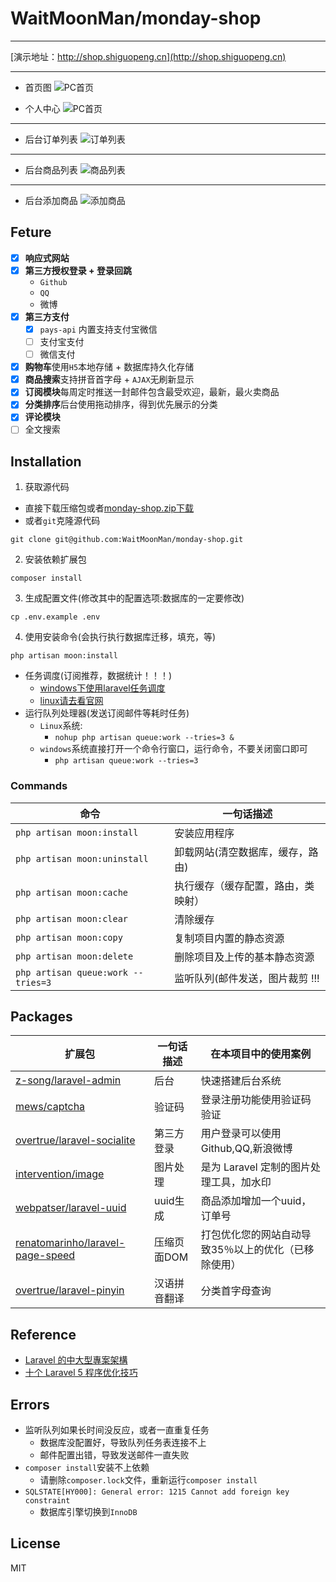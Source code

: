 # WaitMoonMan/monday-shop
****
[演示地址：http://shop.shiguopeng.cn](http://shop.shiguopeng.cn)
****
* 首页图
![PC首页](public/media/index_pc.png)

* 个人中心
![PC首页](public/media/map_center.png)
****
* 后台订单列表
![订单列表](public/media/admin/orders.png)
****
* 后台商品列表
![商品列表](public/media/admin/products.png)
****
* 后台添加商品
![添加商品](public/media/admin/products_create.png)
## Feture
- [x] **响应式网站**
- [x] **第三方授权登录 + 登录回跳**
    * `Github`
    * `QQ`
    * 微博 
- [x] **第三方支付**
    - [x] `pays-api` 内置支持支付宝微信
    - [ ] 支付宝支付
    - [ ] 微信支付
- [x] **购物车**使用`H5`本地存储 + 数据库持久化存储
- [x] **商品搜索**支持拼音首字母 + `AJAX`无刷新显示
- [x] **订阅模块**每周定时推送一封邮件包含最受欢迎，最新，最火卖商品
- [x] **分类排序**后台使用拖动排序，得到优先展示的分类
- [x] **评论模块**
- [ ] 全文搜索
## Installation
1. 获取源代码
* 直接下载压缩包或者[monday-shop.zip下载](https://github.com/WaitMoonMan/monday-shop/archive/master.zip)
* 或者`git`克隆源代码
```shell
git clone git@github.com:WaitMoonMan/monday-shop.git
```
2. 安装依赖扩展包
```shell
composer install
```
3. 生成配置文件(修改其中的配置选项:数据库的一定要修改)
```shell
cp .env.example .env
```
4. 使用安装命令(会执行执行数据库迁移，填充，等)
```shell
php artisan moon:install
```
* 任务调度(订阅推荐，数据统计！！！)
    * [windows下使用laravel任务调度](http://blog.csdn.net/forlightway/article/details/77943539)
    * [linux请去看官网](https://d.laravel-china.org/docs/5.5/scheduling)
* 运行队列处理器(发送订阅邮件等耗时任务)
    * `Linux`系统: 
        * `nohup php artisan queue:work --tries=3 &`
    * `windows`系统直接打开一个命令行窗口，运行命令，不要关闭窗口即可
        * `php artisan queue:work --tries=3`
### Commands
| 命令  | 一句话描述 |
| ----- | --- |
|`php artisan moon:install`|安装应用程序|
|`php artisan moon:uninstall`|卸载网站(清空数据库，缓存，路由)|
|`php artisan moon:cache`|执行缓存（缓存配置，路由，类映射）|
|`php artisan moon:clear`|清除缓存|
|`php artisan moon:copy`|复制项目内置的静态资源|
|`php artisan moon:delete`|删除项目及上传的基本静态资源|
|`php artisan queue:work --tries=3`|监听队列(邮件发送，图片裁剪 !!!|
## Packages
| 扩展包 | 一句话描述 | 在本项目中的使用案例 |  
| --- | --- | --- |   
|[z-song/laravel-admin](https://github.com/z-song/laravel-admin)|后台|快速搭建后台系统|
|[mews/captcha](https://github.com/mewebstudio/captcha)|验证码|登录注册功能使用验证码验证|
|[overtrue/laravel-socialite](https://github.com/overtrue/laravel-socialite)|第三方登录|用户登录可以使用Github,QQ,新浪微博|
|[intervention/image](https://github.com/Intervention/image)|图片处理|是为 Laravel 定制的图片处理工具，加水印|  
|[webpatser/laravel-uuid](https://github.com/webpatser/laravel-uuid)|uuid生成|商品添加增加一个uuid，订单号|  
|[renatomarinho/laravel-page-speed](https://github.com/renatomarinho/laravel-page-speed)|压缩页面DOM|打包优化您的网站自动导致35％以上的优化（已移除使用）|  
|[overtrue/laravel-pinyin](https://github.com/overtrue/laravel-pinyin)|汉语拼音翻译|分类首字母查询|  
## Reference
* [Laravel 的中大型專案架構](http://oomusou.io/laravel/laravel-architecture/)
* [十个 Laravel 5 程序优化技巧](https://laravel-china.org/articles/2020/ten-laravel-5-program-optimization-techniques)
## Errors
* 监听队列如果长时间没反应，或者一直重复任务
    * 数据库没配置好，导致队列任务表连接不上
    * 邮件配置出错，导致发送邮件一直失败
* `composer install`安装不上依赖
    * 请删除`composer.lock`文件，重新运行`composer install`
* `SQLSTATE[HY000]: General error: 1215 Cannot add foreign key constraint`
    * 数据库引擎切换到`InnoDB`
## License
MIT
